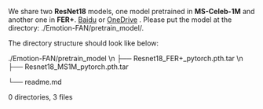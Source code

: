 We share two **ResNet18** models, one model pretrained in **MS-Celeb-1M** and another one in **FER+**. [Baidu](https://pan.baidu.com/s/1OgxPSSzUhaC9mPltIpp2pg) or [OneDrive](https://1drv.ms/u/s!AhGc2vUv7IQtl1Pt7FhPXr_Kofd5?e=3MvPFX) . Please put the model at the directory: ./Emotion-FAN/pretrain_model/.

The directory structure should look like below:

./Emotion-FAN/pretrain_model \n
├── Resnet18_FER+_pytorch.pth.tar \n
├── Resnet18_MS1M_pytorch.pth.tar

└── readme.md

0 directories, 3 files

